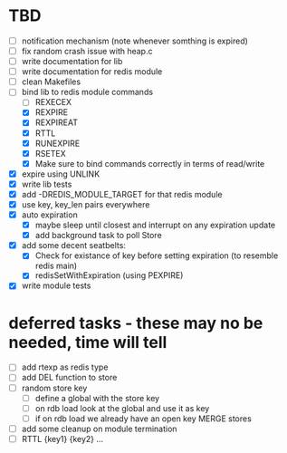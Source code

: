 # TBD

- [ ] notification mechanism (note whenever somthing is expired)
- [ ] fix random crash issue with heap.c
- [ ] write documentation for lib
- [ ] write documentation for redis module
- [ ] clean Makefiles
- [ ] bind lib to redis module commands
    - [ ] REXECEX
    - [X] REXPIRE
    - [X] REXPIREAT
    - [X] RTTL
    - [X] RUNEXPIRE
    - [X] RSETEX
    - [X] Make sure to bind commands correctly in terms of read/write
- [X] expire using UNLINK
- [X] write lib tests
- [X] add -DREDIS_MODULE_TARGET for that redis module
- [X] use key, key_len pairs everywhere
- [X] auto expiration
    - [X] maybe sleep until closest and interrupt on any expiration update
    - [X] add background task to poll Store
- [X] add some decent seatbelts:
    - [X] Check for existance of key before setting expiration (to resemble redis main)
    - [X] redisSetWithExpiration (using PEXPIRE)
- [X] write module tests

# deferred tasks -  these may no be needed, time will tell
- [ ] add rtexp as redis type
- [ ] add DEL function to store
- [ ] random store key
    - [ ] define a global with the store key
    - [ ] on rdb load look at the global and use it as key
    - [ ] if on rdb load we already have an open key MERGE stores
- [ ] add some cleanup on module termination
- [ ] RTTL {key1} {key2} ...
